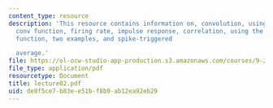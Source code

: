 ```yaml
---
content_type: resource
description: 'This resource contains information on, convolution, using the MATLAB
  conv function, firing rate, impulse response, correlation, using the MATLAB xcorr
  function, two examples, and spike-triggered

  average.'
file: https://ol-ocw-studio-app-production.s3.amazonaws.com/courses/9-29j-introduction-to-computational-neuroscience-spring-2004/de8f5ce7b83ee51bf8b9ab12ea92eb29_lecture02.pdf
file_type: application/pdf
resourcetype: Document
title: lecture02.pdf
uid: de8f5ce7-b83e-e51b-f8b9-ab12ea92eb29
---
```

